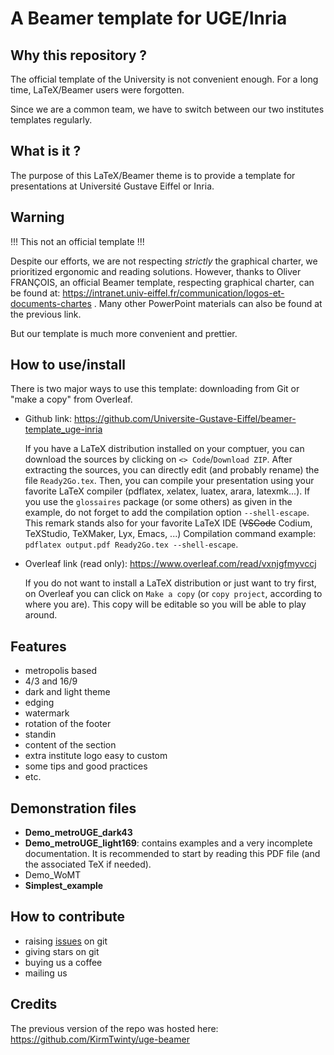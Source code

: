 # A Beamer template for UGE/Inria

## Why this repository ?
The official template of the University is not convenient enough.
For a long time, LaTeX/Beamer users were forgotten.

Since we are a common team, we have to switch between our two institutes templates regularly.


## What is it ?
The purpose of this LaTeX/Beamer theme is to provide a template for presentations at Université Gustave Eiffel or Inria.


## Warning
!!! This not an official template !!! 

Despite our efforts, we are not respecting *strictly* the graphical charter, we prioritized ergonomic and reading solutions.
However, thanks to Oliver FRANÇOIS, an official Beamer template, respecting graphical charter, can be found at: https://intranet.univ-eiffel.fr/communication/logos-et-documents-chartes .
Many other PowerPoint materials can also be found at the previous link.

But our template is much more convenient and prettier.


## How to use/install
There is two major ways to use this template: downloading from Git or "make a copy" from Overleaf.

- Github link: https://github.com/Universite-Gustave-Eiffel/beamer-template_uge-inria

  If you have a LaTeX distribution installed on your comptuer, you can download the sources by clicking on `<> Code`/`Download ZIP`.
  After extracting the sources, you can directly edit (and probably rename) the file `Ready2Go.tex`.
  Then, you can compile your presentation using your favorite LaTeX compiler (pdflatex, xelatex, luatex, arara, latexmk...).
  If you use the `glossaires` package (or some others) as given in the example, do not forget to add the compilation option `--shell-escape`.
  This remark stands also for your favorite LaTeX IDE (~~VSCode~~ Codium, TeXStudio, TeXMaker, Lyx, Emacs, ...)
  Compilation command example: `pdflatex output.pdf Ready2Go.tex --shell-escape`.

- Overleaf link (read only): https://www.overleaf.com/read/vxnjgfmyvccj

  If you do not want to install a LaTeX distribution or just want to try first, on Overleaf you can click on `Make a copy` (or `copy project`, according to where you are).
  This copy will be editable so you will be able to play around. 


## Features
- metropolis based
- 4/3 and 16/9
- dark and light theme
- edging
- watermark
- rotation of the footer
- standin
- content of the section
- extra institute logo easy to custom
- some tips and good practices
- etc.


## Demonstration files
- **Demo_metroUGE_dark43**
- **Demo_metroUGE_light169**: contains examples and a very incomplete documentation. It is recommended to start by reading this PDF file (and the associated TeX if needed).
- Demo_WoMT
- **Simplest_example**


## How to contribute
- raising [issues](https://github.com/Universite-Gustave-Eiffel/beamer-template_uge-inria/issues) on git
- giving stars on git
- buying us a coffee
- mailing us 

## Credits
The previous version of the repo was hosted here: https://github.com/KirmTwinty/uge-beamer